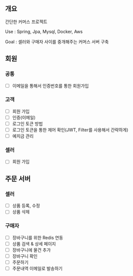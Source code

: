 ## 개요

간단한 커머스 프로젝트

Use : Spring, Jpa, Mysql, Docker, Aws

Goal : 셀러와 구매자 사이를 중개해주는 커머스 서버 구축 

## 회원
### 공통
- [ ]  이메일을 통해서 인증번호를 통한 회원가입

### 고객
- [ ]  회원 가입
- [ ]  인증(이메일)
- [ ]  로그인 토큰 방법
- [ ]  로그인 토큰을 통한 제어 확인(JWT, Filter를 사용해서 간략하게)
- [ ]  예치금 관리
  
### 셀러
- [ ]  회원 가입

## 주문 서버
### 셀러
- [ ]  상품 등록, 수정
- [ ]  상품 삭제

### 구매자
- [ ]  장바구니를 위한 Redis 연동
- [ ]  상품 검색 & 상세 페이지
- [ ]  장바구니에 물건 추가
- [ ]  장바구니 확인
- [ ]  주문하기
- [ ]  주문내역 이메일로 발송하기
